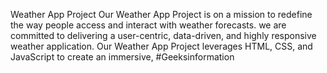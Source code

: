 Weather App Project
Our Weather App Project is on a mission to redefine the way people access and interact with weather forecasts. we are committed to delivering a user-centric, data-driven, and highly responsive weather application. Our Weather App Project leverages HTML, CSS, and JavaScript to create an immersive,  #Geeksinformation
